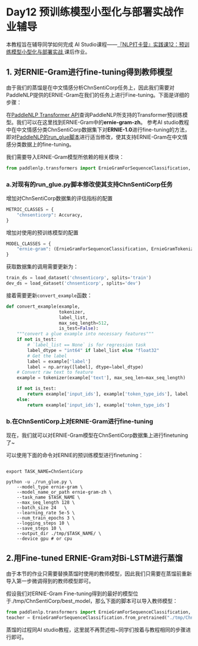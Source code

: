 # Day12 预训练模型小型化与部署实战作业辅导

本教程旨在辅导同学如何完成 AI Studio课程——[『NLP打卡营』实践课12：预训练模型小型化与部署实战
](https://aistudio.baidu.com/aistudio/projectdetail/2017520)课后作业。

## 1. 对ERNIE-Gram进行fine-tuning得到教师模型
由于我们的蒸馏是在中文情感分析ChnSentiCorp任务上，因此我们需要对PaddleNLP提供的ERNIE-Gram在我们的任务上进行Fine-tuning。下面是详细的步骤：

在[PaddleNLP Transformer API](../docs/model_zoo/transformers.rst)查询PaddleNLP所支持的Transformer预训练模型。我们可以在这里找到ERNIE-Gram中的**ernie-gram-zh**。
参考AI studio教程中在中文情感分类ChnSentiCorp数据集下对**ERNIE-1.0**进行fine-tuning的方法，即对[PaddleNLP的run_glue脚本](https://github.com/PaddlePaddle/PaddleNLP/tree/develop/examples/benchmark/glue)进行适当修改，使其支持ERNIE-Gram在中文情感分类数据上的fine-tuning。

我们需要导入ERNIE-Gram模型所依赖的相关模块：

```python
from paddlenlp.transformers import ErnieGramForSequenceClassification, ErnieGramTokenizer
```

### a.对现有的run_glue.py脚本修改使其支持ChnSentiCorp任务

增加对ChnSentiCorp数据集的评估指标的配置

```python
METRIC_CLASSES = {
    "chnsenticorp": Accuracy,
}
```

增加对使用的预训练模型的配置

```python
MODEL_CLASSES = {
    "ernie-gram": (ErnieGramForSequenceClassification, ErnieGramTokenizer),
}
```

获取数据集的调用需要更新为：

```python
train_ds = load_dataset('chnsenticorp', splits='train')
dev_ds = load_dataset('chnsenticorp', splits='dev')
```

接着需要更新`convert_example`函数：

```python
def convert_example(example,
                    tokenizer,
                    label_list,
                    max_seq_length=512,
                    is_test=False):
    """convert a glue example into necessary features"""
    if not is_test:
        # `label_list == None` is for regression task
        label_dtype = "int64" if label_list else "float32"
        # Get the label
        label = example['label']
        label = np.array([label], dtype=label_dtype)
    # Convert raw text to feature
    example = tokenizer(example['text'], max_seq_len=max_seq_length)

    if not is_test:
        return example['input_ids'], example['token_type_ids'], label
    else:
        return example['input_ids'], example['token_type_ids']
```

### b.在ChnSentiCorp上对ERNIE-Gram进行fine-tuning

现在，我们就可以对ERNIE-Gram模型在ChnSentiCorp数据集上进行finetuning了~

可以使用下面的命令对ERNIE的预训练模型进行finetuning：

```shell

export TASK_NAME=ChnSentiCorp

python -u ./run_glue.py \
    --model_type ernie-gram \
    --model_name_or_path ernie-gram-zh \
    --task_name $TASK_NAME \
    --max_seq_length 128 \
    --batch_size 24   \
    --learning_rate 5e-5 \
    --num_train_epochs 3 \
    --logging_steps 10 \
    --save_steps 10 \
    --output_dir ./tmp/$TASK_NAME/ \
    --device gpu # or cpu

```

## 2.用Fine-tuned ERNIE-Gram对Bi-LSTM进行蒸馏

由于本节的作业只需要替换蒸馏时使用的教师模型，因此我们只需要在蒸馏前重新导入第一步微调得到的教师模型即可。

假设我们对ERNIE-Gram Fine-tuning得到的最好的模型位于./tmp/ChnSentiCorp/best_model，那么下面的脚本可以导入教师模型：
```python
from paddlenlp.transformers import ErnieGramForSequenceClassification, ErnieGramTokenizer
teacher = ErnieGramForSequenceClassification.from_pretrained("./tmp/ChnSentiCorp/best_model")
```

蒸馏的过程同AI studio教程，这里就不再赘述啦~同学们按着与教程相同的步骤进行即可。

